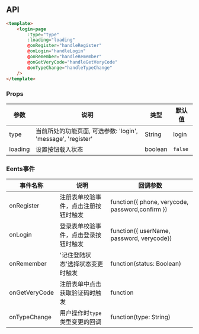 ## API

```html
<template>
    <login-page
        :type="type"
        :loading="loading"
        @onRegister="handleRegister"
        @onLogin="handleLogin"
        @onRemember="handleRemember"
        @onGetVeryCode="handleGetVeryCode"
        @onTypeChange="handleTypeChange"
    />
</template>
```

### Props

| 参数 | 说明 | 类型 | 默认值 |
| --- | --- | --- | --- |
| type | 当前所处的功能页面, 可选参数: 'login', 'message', 'register' | String | login |
| loading | 设置按钮载入状态 | boolean | `false` |

### Eents事件

| 事件名称      | 说明                                 | 回调参数                                        |
| ------------- | ------------------------------------ | ----------------------------------------------- |
| onRegister    | 注册表单校验事件，点击注册按钮时触发 | function({ phone, verycode, password,confirm }) |
| onLogin       | 登录表单校验事件，点击登录按钮时触发 | function({ userName, password, verycode})       |
| onRemember    | '记住登陆状态'选择状态变更时触发     | function(status: Boolean)                       |
| onGetVeryCode | 注册表单中点击获取验证码时触发       | function                                        |
| onTypeChange  | 用户操作时`type`类型变更的回调       | function(type: String)                          |
